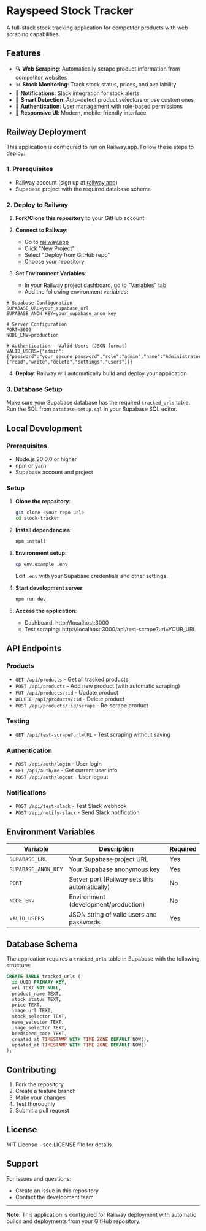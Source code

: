 # Rayspeed Stock Tracker

A full-stack stock tracking application for competitor products with web scraping capabilities.

## Features

- 🔍 **Web Scraping**: Automatically scrape product information from competitor websites
- 📊 **Stock Monitoring**: Track stock status, prices, and availability
- 🔔 **Notifications**: Slack integration for stock alerts
- 🎯 **Smart Detection**: Auto-detect product selectors or use custom ones
- 🔐 **Authentication**: User management with role-based permissions
- 📱 **Responsive UI**: Modern, mobile-friendly interface

## Railway Deployment

This application is configured to run on Railway.app. Follow these steps to deploy:

### 1. Prerequisites

- Railway account (sign up at [railway.app](https://railway.app))
- Supabase project with the required database schema

### 2. Deploy to Railway

1. **Fork/Clone this repository** to your GitHub account
2. **Connect to Railway**:
   - Go to [railway.app](https://railway.app)
   - Click "New Project"
   - Select "Deploy from GitHub repo"
   - Choose your repository

3. **Set Environment Variables**:
   - In your Railway project dashboard, go to "Variables" tab
   - Add the following environment variables:

```env
# Supabase Configuration
SUPABASE_URL=your_supabase_url
SUPABASE_ANON_KEY=your_supabase_anon_key

# Server Configuration
PORT=3000
NODE_ENV=production

# Authentication - Valid Users (JSON format)
VALID_USERS={"admin":{"password":"your_secure_password","role":"admin","name":"Administrator","permissions":["read","write","delete","settings","users"]}}
```

4. **Deploy**: Railway will automatically build and deploy your application

### 3. Database Setup

Make sure your Supabase database has the required `tracked_urls` table. Run the SQL from `database-setup.sql` in your Supabase SQL editor.

## Local Development

### Prerequisites

- Node.js 20.0.0 or higher
- npm or yarn
- Supabase account and project

### Setup

1. **Clone the repository**:
   ```bash
   git clone <your-repo-url>
   cd stock-tracker
   ```

2. **Install dependencies**:
   ```bash
   npm install
   ```

3. **Environment setup**:
   ```bash
   cp env.example .env
   ```
   Edit `.env` with your Supabase credentials and other settings.

4. **Start development server**:
   ```bash
   npm run dev
   ```

5. **Access the application**:
   - Dashboard: http://localhost:3000
   - Test scraping: http://localhost:3000/api/test-scrape?url=YOUR_URL

## API Endpoints

### Products
- `GET /api/products` - Get all tracked products
- `POST /api/products` - Add new product (with automatic scraping)
- `PUT /api/products/:id` - Update product
- `DELETE /api/products/:id` - Delete product
- `POST /api/products/:id/scrape` - Re-scrape product

### Testing
- `GET /api/test-scrape?url=URL` - Test scraping without saving

### Authentication
- `POST /api/auth/login` - User login
- `GET /api/auth/me` - Get current user info
- `POST /api/auth/logout` - User logout

### Notifications
- `POST /api/test-slack` - Test Slack webhook
- `POST /api/notify-slack` - Send Slack notification

## Environment Variables

| Variable | Description | Required |
|----------|-------------|----------|
| `SUPABASE_URL` | Your Supabase project URL | Yes |
| `SUPABASE_ANON_KEY` | Your Supabase anonymous key | Yes |
| `PORT` | Server port (Railway sets this automatically) | No |
| `NODE_ENV` | Environment (development/production) | No |
| `VALID_USERS` | JSON string of valid users and passwords | Yes |

## Database Schema

The application requires a `tracked_urls` table in Supabase with the following structure:

```sql
CREATE TABLE tracked_urls (
  id UUID PRIMARY KEY,
  url TEXT NOT NULL,
  product_name TEXT,
  stock_status TEXT,
  price TEXT,
  image_url TEXT,
  stock_selector TEXT,
  name_selector TEXT,
  image_selector TEXT,
  beedspeed_code TEXT,
  created_at TIMESTAMP WITH TIME ZONE DEFAULT NOW(),
  updated_at TIMESTAMP WITH TIME ZONE DEFAULT NOW()
);
```

## Contributing

1. Fork the repository
2. Create a feature branch
3. Make your changes
4. Test thoroughly
5. Submit a pull request

## License

MIT License - see LICENSE file for details.

## Support

For issues and questions:
- Create an issue in this repository
- Contact the development team

---

**Note**: This application is configured for Railway deployment with automatic builds and deployments from your GitHub repository. 